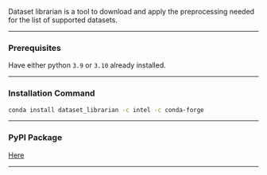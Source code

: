 Dataset librarian is a tool to download and apply the preprocessing needed for the list of supported datasets.

***

### Prerequisites 
Have either python  `3.9` or `3.10` already installed.

***

### Installation Command 
```bash
conda install dataset_librarian -c intel -c conda-forge 
```

***

### PyPI Package
[Here](https://pypi.org/project/dataset-librarian/ )

***

